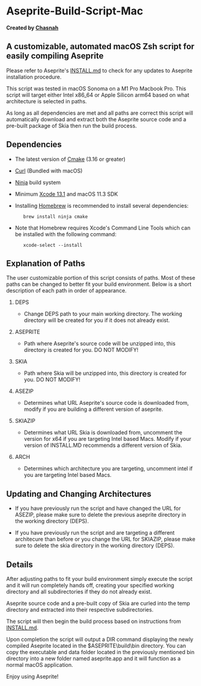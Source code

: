 # Aseprite-Build-Script-Mac

**Created by [Chasnah](https://chasnah7.github.io/)**

## A customizable, automated macOS Zsh script for easily compiling Aseprite

Please refer to Aseprite's [INSTALL.md](https://github.com/aseprite/aseprite/blob/v1.3.10.1/INSTALL.md) to check for any updates to Aseprite installation procedure.

This script was tested in macOS Sonoma on a M1 Pro Macbook Pro. This script will target either Intel x86_64 or Apple Silicon arm64 based on what architecture is selected in paths.

As long as all dependencies are met and all paths are correct this script will automatically download and extract
both the Aseprite source code and a pre-built package of Skia then run the build process.

## Dependencies

* The latest version of [Cmake](https://cmake.org) (3.16 or greater)
* [Curl](https://curl.se/) (Bundled with macOS)
* [Ninja](https://ninja-build.org/) build system
* Minimum [Xcode 13.1](https://apps.apple.com/us/app/xcode/id497799835?mt=12) and macOS 11.3 SDK
* Installing [Homebrew](<https://homebrew.sh/>) is recommended to install several dependencies:

         brew install ninja cmake

* Note that Homebrew requires Xcode's Command Line Tools which can be installed with the following command:

         xcode-select --install

## Explanation of Paths

The user customizable portion of this script consists of paths. Most of these paths can be changed to better fit your build environment. Below is a short description of each path in order of appearance.

1. DEPS

    * Change DEPS path to your main working directory. The working directory will be created for you if it does not already exist.

2. ASEPRITE

    * Path where Aseprite's source code will be unzipped into, this directory is created for you. DO NOT MODIFY!

3. SKIA

    * Path where Skia will be unzipped into, this directory is created for you. DO NOT MODIFY!

4. ASEZIP

    * Determines what URL Aseprite's source code is downloaded from, modify if you are building a different version of aseprite.

5. SKIAZIP

    * Determines what URL Skia is downloaded from, uncomment the version for x64 if you are targeting Intel based Macs. Modify if your version of INSTALL.MD recommends a different version of Skia.

6. ARCH

    * Determines which architecture you are targeting, uncomment intel if you are targeting Intel based Macs.

## Updating and Changing Architectures

* If you have previously run the script and have changed the URL for ASEZIP, please make sure to delete the previous aseprite directory in the working directory (DEPS).

* If you have previously run the script and are targeting a different architecure than before or you change the URL for SKIAZIP, please make sure to delete the skia directory in the working directory (DEPS).

## Details

After adjusting paths to fit your build environment simply execute the script and it will run completely hands off, creating your specified working directory and all subdirectories if they do not already exist.

Aseprite source code and a pre-built copy of Skia are curled into the temp directory and extracted into their respective subdirectories.

The script will then begin the build process based on instructions from [INSTALL.md](https://github.com/aseprite/aseprite/blob/main/INSTALL.md).

Upon completion the script will output a DIR command displaying the newly compiled Aseprite located in the
$ASEPRITE\build\bin directory. You can copy the executable and data folder located in the previously mentioned bin directory into a new folder named aseprite.app and it will function as a normal macOS application.

Enjoy using Aseprite!
